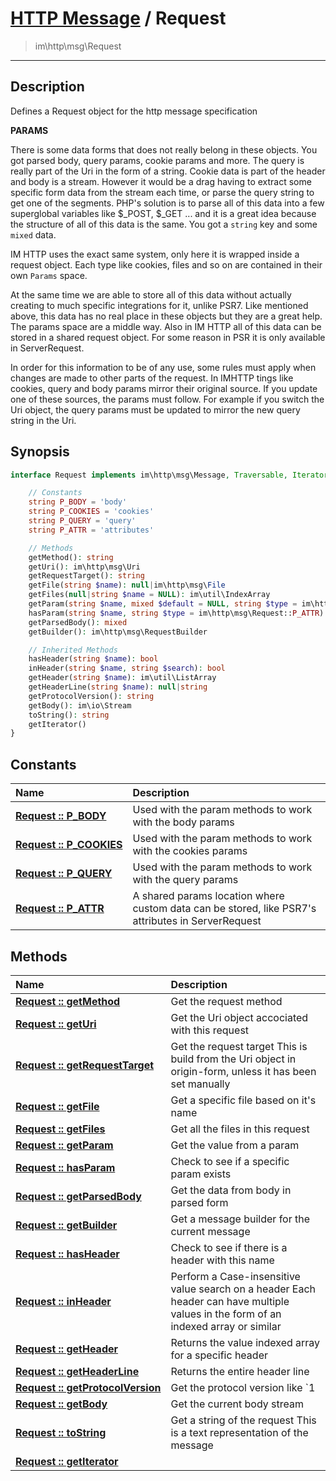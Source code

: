 # [HTTP Message](http.md) / Request
 > im\http\msg\Request
____

## Description
Defines a Request object for the http message specification

__PARAMS__

There is some data forms that does not really belong in these objects.
You got parsed body, query params, cookie params and more.
The query is really part of the Uri in the form of a string.
Cookie data is part of the header and body is a stream.
However it would be a drag having to extract some specific form data
from the stream each time, or parse the query string to get one of the
segments. PHP's solution is to parse all of this data into a few
superglobal variables like $_POST, $_GET ... and it is a great idea
because the structure of all of this data is the same. You got
a `string` key and some `mixed` data.

IM HTTP uses the exact same system, only here it is wrapped inside
a request object. Each type like cookies, files and so on
are contained in their own `Params` space.

At the same time we are able to store all of this data without actually
creating to much specific integrations for it, unlike PSR7. Like mentioned above,
this data has no real place in these objects but they are a great help.
The params space are a middle way. Also in IM HTTP all of this data
can be stored in a shared request object. For some reason in PSR it is
only available in ServerRequest.

In order for this information to be of any use, some rules must apply
when changes are made to other parts of the request. In IMHTTP tings like
cookies, query and body params mirror their original source. If you
update one of these sources, the params must follow. For example
if you switch the Uri object, the query params must be updated to mirror
the new query string in the Uri.

## Synopsis
```php
interface Request implements im\http\msg\Message, Traversable, IteratorAggregate {

    // Constants
    string P_BODY = 'body'
    string P_COOKIES = 'cookies'
    string P_QUERY = 'query'
    string P_ATTR = 'attributes'

    // Methods
    getMethod(): string
    getUri(): im\http\msg\Uri
    getRequestTarget(): string
    getFile(string $name): null|im\http\msg\File
    getFiles(null|string $name = NULL): im\util\IndexArray
    getParam(string $name, mixed $default = NULL, string $type = im\http\msg\Request::P_ATTR): mixed
    hasParam(string $name, string $type = im\http\msg\Request::P_ATTR): bool
    getParsedBody(): mixed
    getBuilder(): im\http\msg\RequestBuilder

    // Inherited Methods
    hasHeader(string $name): bool
    inHeader(string $name, string $search): bool
    getHeader(string $name): im\util\ListArray
    getHeaderLine(string $name): null|string
    getProtocolVersion(): string
    getBody(): im\io\Stream
    toString(): string
    getIterator()
}
```

## Constants
| Name | Description |
| :--- | :---------- |
| [__Request&nbsp;::&nbsp;P\_BODY__](http-Request-prop_P_BODY.md) | Used with the param methods to work with the body params |
| [__Request&nbsp;::&nbsp;P\_COOKIES__](http-Request-prop_P_COOKIES.md) | Used with the param methods to work with the cookies params |
| [__Request&nbsp;::&nbsp;P\_QUERY__](http-Request-prop_P_QUERY.md) | Used with the param methods to work with the query params |
| [__Request&nbsp;::&nbsp;P\_ATTR__](http-Request-prop_P_ATTR.md) | A shared params location where custom data can be stored, like PSR7's attributes in ServerRequest |

## Methods
| Name | Description |
| :--- | :---------- |
| [__Request&nbsp;::&nbsp;getMethod__](http-Request-getMethod.md) | Get the request method |
| [__Request&nbsp;::&nbsp;getUri__](http-Request-getUri.md) | Get the Uri object accociated with this request |
| [__Request&nbsp;::&nbsp;getRequestTarget__](http-Request-getRequestTarget.md) | Get the request target  This is build from the Uri object in origin-form, unless it has been set manually |
| [__Request&nbsp;::&nbsp;getFile__](http-Request-getFile.md) | Get a specific file based on it's name |
| [__Request&nbsp;::&nbsp;getFiles__](http-Request-getFiles.md) | Get all the files in this request |
| [__Request&nbsp;::&nbsp;getParam__](http-Request-getParam.md) | Get the value from a param |
| [__Request&nbsp;::&nbsp;hasParam__](http-Request-hasParam.md) | Check to see if a specific param exists |
| [__Request&nbsp;::&nbsp;getParsedBody__](http-Request-getParsedBody.md) | Get the data from body in parsed form |
| [__Request&nbsp;::&nbsp;getBuilder__](http-Request-getBuilder.md) | Get a message builder for the current message |
| [__Request&nbsp;::&nbsp;hasHeader__](http-Request-hasHeader.md) | Check to see if there is a header with this name |
| [__Request&nbsp;::&nbsp;inHeader__](http-Request-inHeader.md) | Perform a Case-insensitive value search on a header  Each header can have multiple values in the form of an indexed array or similar |
| [__Request&nbsp;::&nbsp;getHeader__](http-Request-getHeader.md) | Returns the value indexed array for a specific header |
| [__Request&nbsp;::&nbsp;getHeaderLine__](http-Request-getHeaderLine.md) | Returns the entire header line |
| [__Request&nbsp;::&nbsp;getProtocolVersion__](http-Request-getProtocolVersion.md) | Get the protocol version like `1 |
| [__Request&nbsp;::&nbsp;getBody__](http-Request-getBody.md) | Get the current body stream |
| [__Request&nbsp;::&nbsp;toString__](http-Request-toString.md) | Get a string of the request  This is a text representation of the message |
| [__Request&nbsp;::&nbsp;getIterator__](http-Request-getIterator.md) |  |
